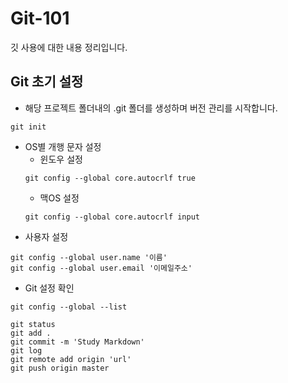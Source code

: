 # Git-101

깃 사용에 대한 내용 정리입니다.

## Git 초기 설정

- 해당 프로젝트 폴더내의 .git 폴더를 생성하며 버전 관리를 시작합니다.  

```
git init
```
- OS별 개행 문자 설정
  - 윈도우 설정  
  ```
  git config --global core.autocrlf true
  ```
  - 맥OS 설정
  ```
  git config --global core.autocrlf input
  ```
- 사용자 설정
```
git config --global user.name '이름'
git config --global user.email '이메일주소'
```
- Git 설정 확인
```
git config --global --list
```

```
git status
git add .
git commit -m 'Study Markdown'
git log
git remote add origin 'url'
git push origin master

```
